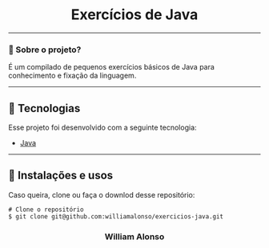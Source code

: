<h1 align="center">
    Exercícios de Java
</h1>

---

</div>



### 🤔 Sobre o projeto?

É um compilado de pequenos exercícios básicos de Java para conhecimento e fixação da linguagem.

---

## 🚀 Tecnologias

Esse projeto foi desenvolvido com a seguinte tecnologia:

- [Java](https://www.java.com/pt-BR/)

---


## 🙅 Instalações e usos


Caso queira, clone ou faça o downlod desse repositório:

```
# Clone o repositório
$ git clone git@github.com:williamalonso/exercicios-java.git
```

<h3 align="center">William Alonso</h3>
